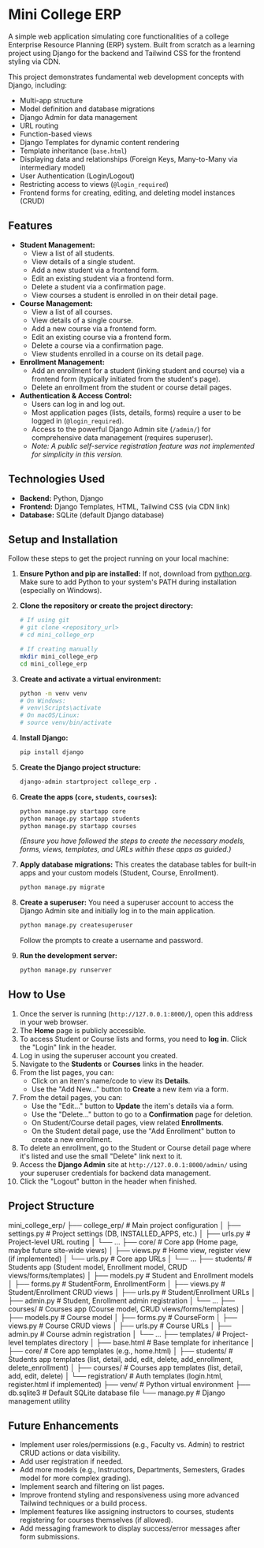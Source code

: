 
# Mini College ERP

A simple web application simulating core functionalities of a college Enterprise Resource Planning (ERP) system. Built from scratch as a learning project using Django for the backend and Tailwind CSS for the frontend styling via CDN.

This project demonstrates fundamental web development concepts with Django, including:

*   Multi-app structure
*   Model definition and database migrations
*   Django Admin for data management
*   URL routing
*   Function-based views
*   Django Templates for dynamic content rendering
*   Template inheritance (`base.html`)
*   Displaying data and relationships (Foreign Keys, Many-to-Many via intermediary model)
*   User Authentication (Login/Logout)
*   Restricting access to views (`@login_required`)
*   Frontend forms for creating, editing, and deleting model instances (CRUD)

## Features

*   **Student Management:**
    *   View a list of all students.
    *   View details of a single student.
    *   Add a new student via a frontend form.
    *   Edit an existing student via a frontend form.
    *   Delete a student via a confirmation page.
    *   View courses a student is enrolled in on their detail page.
*   **Course Management:**
    *   View a list of all courses.
    *   View details of a single course.
    *   Add a new course via a frontend form.
    *   Edit an existing course via a frontend form.
    *   Delete a course via a confirmation page.
    *   View students enrolled in a course on its detail page.
*   **Enrollment Management:**
    *   Add an enrollment for a student (linking student and course) via a frontend form (typically initiated from the student's page).
    *   Delete an enrollment from the student or course detail pages.
*   **Authentication & Access Control:**
    *   Users can log in and log out.
    *   Most application pages (lists, details, forms) require a user to be logged in (`@login_required`).
    *   Access to the powerful Django Admin site (`/admin/`) for comprehensive data management (requires superuser).
    *   *Note: A public self-service registration feature was not implemented for simplicity in this version.*

## Technologies Used

*   **Backend:** Python, Django
*   **Frontend:** Django Templates, HTML, Tailwind CSS (via CDN link)
*   **Database:** SQLite (default Django database)

## Setup and Installation

Follow these steps to get the project running on your local machine:

1.  **Ensure Python and pip are installed:**
    If not, download from [python.org](https://www.python.org/downloads/). Make sure to add Python to your system's PATH during installation (especially on Windows).

2.  **Clone the repository or create the project directory:**
    ```bash
    # If using git
    # git clone <repository_url>
    # cd mini_college_erp

    # If creating manually
    mkdir mini_college_erp
    cd mini_college_erp
    ```

3.  **Create and activate a virtual environment:**
    ```bash
    python -m venv venv
    # On Windows:
    # venv\Scripts\activate
    # On macOS/Linux:
    # source venv/bin/activate
    ```

4.  **Install Django:**
    ```bash
    pip install django
    ```

5.  **Create the Django project structure:**
    ```bash
    django-admin startproject college_erp .
    ```

6.  **Create the apps (`core`, `students`, `courses`):**
    ```bash
    python manage.py startapp core
    python manage.py startapp students
    python manage.py startapp courses
    ```
    *(Ensure you have followed the steps to create the necessary models, forms, views, templates, and URLs within these apps as guided.)*

7.  **Apply database migrations:**
    This creates the database tables for built-in apps and your custom models (Student, Course, Enrollment).
    ```bash
    python manage.py migrate
    ```

8.  **Create a superuser:**
    You need a superuser account to access the Django Admin site and initially log in to the main application.
    ```bash
    python manage.py createsuperuser
    ```
    Follow the prompts to create a username and password.

9.  **Run the development server:**
    ```bash
    python manage.py runserver
    ```

## How to Use

1.  Once the server is running (`http://127.0.0.1:8000/`), open this address in your web browser.
2.  The **Home** page is publicly accessible.
3.  To access Student or Course lists and forms, you need to **log in**. Click the "Login" link in the header.
4.  Log in using the superuser account you created.
5.  Navigate to the **Students** or **Courses** links in the header.
6.  From the list pages, you can:
    *   Click on an item's name/code to view its **Details**.
    *   Use the "Add New..." button to **Create** a new item via a form.
7.  From the detail pages, you can:
    *   Use the "Edit..." button to **Update** the item's details via a form.
    *   Use the "Delete..." button to go to a **Confirmation** page for deletion.
    *   On Student/Course detail pages, view related **Enrollments**.
    *   On the Student detail page, use the "Add Enrollment" button to create a new enrollment.
8.  To delete an enrollment, go to the Student or Course detail page where it's listed and use the small "Delete" link next to it.
9.  Access the **Django Admin** site at `http://127.0.0.1:8000/admin/` using your superuser credentials for backend data management.
10. Click the "Logout" button in the header when finished.

## Project Structure


mini_college_erp/
├── college_erp/ # Main project configuration
│ ├── settings.py # Project settings (DB, INSTALLED_APPS, etc.)
│ ├── urls.py # Project-level URL routing
│ └── ...
├── core/ # Core app (Home page, maybe future site-wide views)
│ ├── views.py # Home view, register view (if implemented)
│ └── urls.py # Core app URLs
│ └── ...
├── students/ # Students app (Student model, Enrollment model, CRUD views/forms/templates)
│ ├── models.py # Student and Enrollment models
│ ├── forms.py # StudentForm, EnrollmentForm
│ ├── views.py # Student/Enrollment CRUD views
│ ├── urls.py # Student/Enrollment URLs
│ ├── admin.py # Student, Enrollment admin registration
│ └── ...
├── courses/ # Courses app (Course model, CRUD views/forms/templates)
│ ├── models.py # Course model
│ ├── forms.py # CourseForm
│ ├── views.py # Course CRUD views
│ ├── urls.py # Course URLs
│ ├── admin.py # Course admin registration
│ └── ...
├── templates/ # Project-level templates directory
│ ├── base.html # Base template for inheritance
│ ├── core/ # Core app templates (e.g., home.html)
│ ├── students/ # Students app templates (list, detail, add, edit, delete, add_enrollment, delete_enrollment)
│ ├── courses/ # Courses app templates (list, detail, add, edit, delete)
│ └── registration/ # Auth templates (login.html, register.html if implemented)
├── venv/ # Python virtual environment
├── db.sqlite3 # Default SQLite database file
└── manage.py # Django management utility

## Future Enhancements

*   Implement user roles/permissions (e.g., Faculty vs. Admin) to restrict CRUD actions or data visibility.
*   Add user registration if needed.
*   Add more models (e.g., Instructors, Departments, Semesters, Grades model for more complex grading).
*   Implement search and filtering on list pages.
*   Improve frontend styling and responsiveness using more advanced Tailwind techniques or a build process.
*   Implement features like assigning instructors to courses, students registering for courses themselves (if allowed).
*   Add messaging framework to display success/error messages after form submissions.




